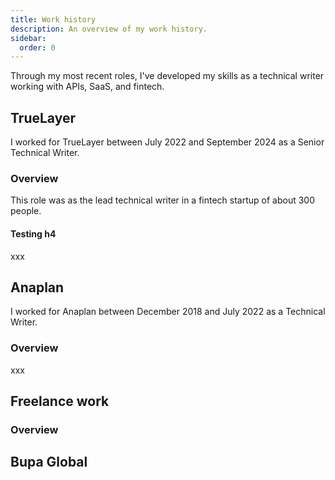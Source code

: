 ```yaml
---
title: Work history
description: An overview of my work history.
sidebar:
  order: 0
---
```


Through my most recent roles, I've developed my skills as a technical writer working with APIs, SaaS, and fintech.

## TrueLayer

I worked for TrueLayer between July 2022 and September 2024 as a Senior Technical Writer.

### Overview

This role was as the lead technical writer in a fintech startup of about 300 people.

#### Testing h4

xxx

## Anaplan

I worked for Anaplan between December 2018 and July 2022 as a Technical Writer.

### Overview

xxx

## Freelance work

### Overview

## Bupa Global

